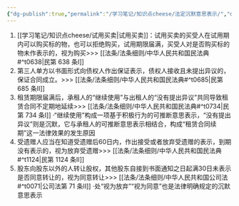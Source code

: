 ```yaml
---
{"dg-publish":true,"permalink":"/学习笔记/知识点cheese/法定沉默意思表示/","dgPassFrontmatter":true}
---
```


1. [[学习笔记/知识点cheese/试用买卖\|试用买卖]]：试用买卖的买受人在试用期内可以购买标的物，也可以拒绝购买，试用期限届满，买受人对是否购买标的物未作表示的，视为购买>>> [[法条/法条细则/中华人民共和国民法典#^t0638\|民第 638 条Ⅰ]]
2. 第三人单方以书面形式向债权人作出保证表示，债权人接收且未提出异议的，保证合同成立。>>> [[法条/法条细则/中华人民共和国民法典#^t0685\|民第 685 条Ⅱ]]
3. 租赁期限届满后，承租人的“继续使用”与出租人的“没有提出异议”共同导致租赁合同不定期地延续>>> [[法条/法条细则/中华人民共和国民法典#^t0734\|民第 734 条Ⅰ]]
·“继续使用”构成一项基于积极行为的可推断意思表示，“没有提出异议”则是沉默，它与承租人的可推断意思表示相结合，构成“租赁合同续期”这一法律效果的发生原因
4. 受遗赠人应当在知道受遗赠后60日内，作出接受或者放弃受遗赠的表示，到期没有表示的，视为放弃受遗赠>>> [[法条/法条细则/中华人民共和国民法典#^t1124\|民第 1124 条Ⅱ]]
5. 股东向股东以外的人转让股权，其他股东自接到书面通知之日起满30日未表示是否同意转让的，视为同意转让>>> [[法条/法条细则/中华人民共和国公司法#^t0071\|公司法第 71 条Ⅱ]]
·处“视为放弃”“视为同意”也是法律明确规定的沉默意思表示

